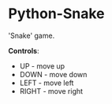 # Python-Snake

'Snake' game.

**Controls**:
  * UP - move up
  * DOWN - move down
  * LEFT - move left
  * RIGHT - move right

